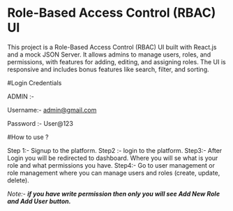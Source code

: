 # Role-Based Access Control (RBAC) UI

This project is a Role-Based Access Control (RBAC) UI built with React.js and a mock JSON Server. It allows admins to manage users, roles, and permissions, with features for adding, editing, and assigning roles. The UI is responsive and includes bonus features like search, filter, and sorting.


#Login Credentials 

ADMIN  :- 

Username:- admin@gmail.com

Password :- User@123



#How to use ?

Step 1:- Signup to the platform.
Step2 :- login to the platform.
Step3:- After Login you will be redirected to dashboard. Where you will se what is your role and what permissions you have.
Step4:- Go to user management or role management where you can manage users and roles (create, update, delete). 

_Note:- **if you have write permission then only you will see Add New Role and Add User button.**_








